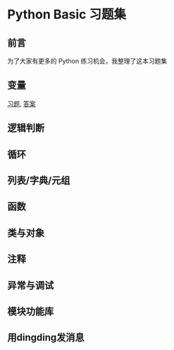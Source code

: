 # Python Basic 习题集

## 前言

为了大家有更多的 Python 练习机会，我整理了这本习题集

## 变量

[习题](01-variable/questions.ipynb), [答案](01-variable/answer-questions.ipynb)

## 逻辑判断

## 循环

## 列表/字典/元组

## 函数

## 类与对象

## 注释

## 异常与调试

## 模块功能库

## 用dingding发消息
